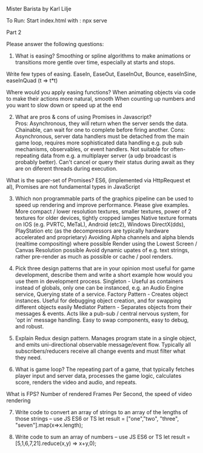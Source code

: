 Mister Barista
by Karl Lilje

To Run:
Start index.html with :
npx serve


Part 2

Please answer the following questions:
1. What is easing? 
Smoothing or spline algorithms to make animations or transitions more gentle over time, especially at starts and stops.

Write few types of easing.
EaseIn, EaseOut, EaseInOut, Bounce, easeInSine, easeInQuad (t => t*t)

Where would you apply easing functions? 
When animating objects via code to make their actions more natural, smooth
When counting up numbers and you want to slow down or speed up at the end

2. What are pros & cons of using Promises in Javascript?  
Pros: Asynchronous, they will return when the server sends the data. 
Chainable, can wait for one to complete before firing another.
Cons: Asynchronous, server data handlers must be detached from the main game loop, requires more sophisticated data handling e.g. pub sub mechanisms, observables, or event handlers. 
Not suitable for often-repeating data from e.g. a multiplayer server (a udp broadcast is probably better).
Can't cancel or query their status during await as they are on diferent threads during execution.

What is the super-set of Promises?
ES6, (implemented via HttpRequest et al), Promises are not fundamental types in JavaScript

3. Which non programmable parts of the graphics pipeline can be used to speed up rendering and improve performance. Please give examples.
More compact / lower resolution textures, smaller textures, power of 2 textures for older devices, tightly cropped iamges
Native texture formats on IOS (e.g. PVRTC, MeTaL), Android (etc2), Windows DirectX(dds), PlayStation etc (as the decompressors are typically hardware accelerated and proprietary)
Avoiding Alpha channels and alpha blends (realtime compositing) where possible
Render using the Lowest Screen / Canvas Resolution possible
Avoid dynamic upates of e.g. text strings, rather pre-render as much as possible or cache / pool renders.

4. Pick three design patterns that are in your opinion most useful for game development, describe them and write a short example how would you use them in development process.
Singleton - Useful as containers instead of globals, only one can be instanced, e.g. an Audio Engine service, Querying state of a service.
Factory Pattern - Creates object instances. Useful for debugging object creation, and for swapping different objects easily
Mediator Pattern - Separates objects from their messages & events. Acts like a pub-sub / central nervous system, for 'opt in' message handling. Easy to swap components, easy to debug, and robust.

5. Explain Redux design pattern.
Manages program state in a single object, and emits uni-directional observable message/event flow.
Typically all subscribers/reducers receive all change events and must filter what they need.

6. What is game loop? 
The repeating part of a game, that typically fetches player input and server data, processes the game logic, calculates score, renders the video and audio, and repeats.

What is FPS?
Number of rendered Frames Per Second, the speed of video rendering

7. Write code to convert an array of strings to an array of the lengths of those strings – use JS ES6 or TS
let result = ["one","two", "three", "seven"].map(x=>x.length);

8. Write code to sum an array of numbers – use JS ES6 or TS
let result = [5,1,6,7,21].reduce(x,y) => x+y,0);
